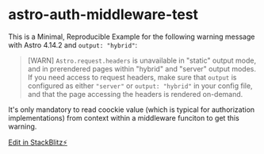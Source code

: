 # astro-auth-middleware-test

This is a Minimal, Reproducible Example for the following warning message with Astro 4.14.2 and `output: "hybrid"`:

> [WARN] `Astro.request.headers` is unavailable in "static" output mode, and in prerendered pages within "hybrid" and "server" output modes. If you need access to request headers, make sure that `output` is configured as either `"server"` or `output: "hybrid"` in your config file, and that the page accessing the headers is rendered on-demand.

It's only mandatory to read coockie value (which is typical for authorization implementations) from context within a middleware funciton to get this warning.

[Edit in StackBlitz⚡️](https://stackblitz.com/~/github.com/RaphaelBossek/astro-auth-middleware-test)
